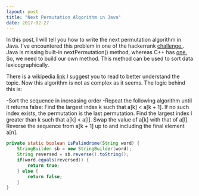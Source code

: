 ```yaml
---
layout: post
title: "Next Permutation Algorithm in Java"
date: 2017-02-27
---
```


In this post, I will tell you how to write the next permutation algorithm in Java. I've encountered this problem in one of the hackerrank 
<a href=" https://www.hackerrank.com/challenges/bigger-is-greater">challenge.</a>. Java is missing built-in nextPermutation() method,
whereas C++ has <a href="http://www.cplusplus.com/reference/algorithm/next_permutation/">one.</a> So, we need to build our own method.
This method can be used to sort data lexicographically. 

There is a wikipedia <a href="https://en.wikipedia.org/wiki/Permutation#Generation_in_lexicographic_order">link</a> I suggest you to read
to better understand the topic. Now this algorithm is not as complex as it seems. The logic behind this is: 

 -Sort the sequence in increasing order
 -Repeat the following algorithm until it returns false:
    Find the largest index k such that a[k] < a[k + 1]. If no such index exists, the permutation is the last permutation.
    Find the largest index l greater than k such that a[k] < a[l].
    Swap the value of a[k] with that of a[l].
    Reverse the sequence from a[k + 1] up to and including the final element a[n].



```java
private static boolean isPalindrome(String word) {
	StringBuilder sb = new StringBuilder(word);
	String reversed = sb.reverse().toString();
	if(word.equals(reversed)) {
		return true;
	} else {
		return false;
	}    
}
```
